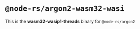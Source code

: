 # `@node-rs/argon2-wasm32-wasi`

This is the **wasm32-wasip1-threads** binary for `@node-rs/argon2`
